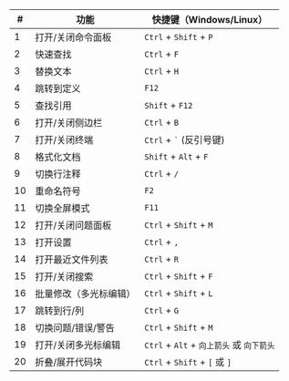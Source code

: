 | #   | 功能                      | 快捷键（Windows/Linux）          |
|-----|---------------------------|---------------------------------|
| 1   | 打开/关闭命令面板           | `Ctrl` + `Shift` + `P`         |
| 2   | 快速查找                   | `Ctrl` + `F`                    |
| 3   | 替换文本                   | `Ctrl` + `H`                    |
| 4   | 跳转到定义                 | `F12`                           |
| 5   | 查找引用                   | `Shift` + `F12`                 |
| 6   | 打开/关闭侧边栏             | `Ctrl` + `B`                    |
| 7   | 打开/关闭终端               | `Ctrl` + `` ` `` (反引号键)    |
| 8   | 格式化文档                 | `Shift` + `Alt` + `F`           |
| 9   | 切换行注释                 | `Ctrl` + `/`                    |
| 10  | 重命名符号                 | `F2`                            |
| 11  | 切换全屏模式               | `F11`                           |
| 12  | 打开/关闭问题面板           | `Ctrl` + `Shift` + `M`         |
| 13  | 打开设置                   | `Ctrl` + `,`                    |
| 14  | 打开最近文件列表           | `Ctrl` + `R`                    |
| 15  | 打开/关闭搜索               | `Ctrl` + `Shift` + `F`         |
| 16  | 批量修改（多光标编辑）     | `Ctrl` + `Shift` + `L`         |
| 17  | 跳转到行/列                 | `Ctrl` + `G`                    |
| 18  | 切换问题/错误/警告         | `Ctrl` + `Shift` + `M`         |
| 19  | 打开/关闭多光标编辑         | `Ctrl` + `Alt` + `向上箭头` 或 `向下箭头` |
| 20  | 折叠/展开代码块             | `Ctrl` + `Shift` + `[` 或 `]`   |

